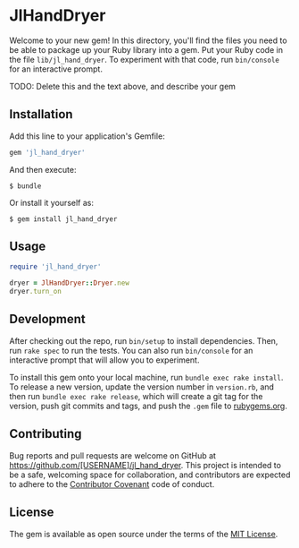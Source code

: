 # JlHandDryer

Welcome to your new gem! In this directory, you'll find the files you need to be able to package up your Ruby library into a gem. Put your Ruby code in the file `lib/jl_hand_dryer`. To experiment with that code, run `bin/console` for an interactive prompt.

TODO: Delete this and the text above, and describe your gem

## Installation

Add this line to your application's Gemfile:

```ruby
gem 'jl_hand_dryer'
```

And then execute:

    $ bundle

Or install it yourself as:

    $ gem install jl_hand_dryer

## Usage

```ruby
require 'jl_hand_dryer'

dryer = JlHandDryer::Dryer.new
dryer.turn_on
```

## Development

After checking out the repo, run `bin/setup` to install dependencies. Then, run `rake spec` to run the tests. You can also run `bin/console` for an interactive prompt that will allow you to experiment.

To install this gem onto your local machine, run `bundle exec rake install`. To release a new version, update the version number in `version.rb`, and then run `bundle exec rake release`, which will create a git tag for the version, push git commits and tags, and push the `.gem` file to [rubygems.org](https://rubygems.org).

## Contributing

Bug reports and pull requests are welcome on GitHub at https://github.com/[USERNAME]/jl_hand_dryer. This project is intended to be a safe, welcoming space for collaboration, and contributors are expected to adhere to the [Contributor Covenant](http://contributor-covenant.org) code of conduct.


## License

The gem is available as open source under the terms of the [MIT License](http://opensource.org/licenses/MIT).

